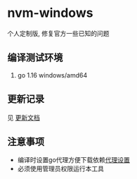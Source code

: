 # nvm-windows

个人定制版, 修复官方一些已知的问题

## 编译测试环境

1. go 1.16 windows/amd64

## 更新记录

见 [更新文档](./CHANGELOG.md)

## 注意事项

* 编译时设置go代理方便下载依赖[代理设置](https://goproxy.io/zh/docs/getting-started.html)
* 必须使用管理员权限运行本工具
